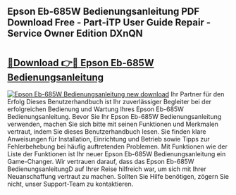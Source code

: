 ## Epson Eb-685W Bedienungsanleitung PDF Download Free - Part-iTP User Guide Repair - Service Owner Edition DXnQN

# <h2><a href="http://df5slco.blite.top/?on=Epson+Eb-685W+Bedienungsanleitung">🔗Download 👉🔴 Epson Eb-685W Bedienungsanleitung</a></h2>

[![Epson Eb-685W Bedienungsanleitung new download](https://i.imgur.com/lujVjoI.png)](http://df5slco.blite.top/?on=Epson+Eb-685W+Bedienungsanleitung)
Ihr Partner für den Erfolg Dieses Benutzerhandbuch ist Ihr zuverlässiger Begleiter bei der erfolgreichen Bedienung und Wartung Ihres Epson Eb-685W Bedienungsanleitung. Bevor Sie Ihr Epson Eb-685W Bedienungsanleitung verwenden, machen Sie sich bitte mit seinen Funktionen und Merkmalen vertraut, indem Sie dieses Benutzerhandbuch lesen. Sie finden klare Anweisungen für Installation, Einrichtung und Betrieb sowie Tipps zur Fehlerbehebung bei häufig auftretenden Problemen. Mit Funktionen wie der Liste der Funktionen ist Ihr neuer Epson Eb-685W Bedienungsanleitung ein Game-Changer. Wir vertrauen darauf, dass das Epson Eb-685W BedienungsanleitungD auf Ihrer Reise hilfreich war, um sich mit Ihrer Neuanschaffung vertraut zu machen. Sollten Sie Hilfe benötigen, zögern Sie nicht, unser Support-Team zu kontaktieren.
